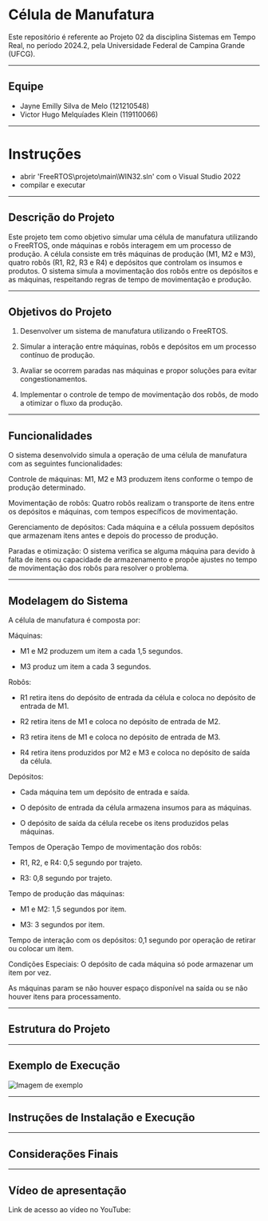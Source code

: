 
# Célula de Manufatura

Este repositório é referente ao Projeto 02 da disciplina Sistemas em Tempo Real, no período 2024.2, pela Universidade Federal de Campina Grande (UFCG).

---
## Equipe

- Jayne Emilly Silva de Melo (121210548)
- Victor Hugo Melquíades Klein (119110066)
  
---
  
# Instruções
- abrir 'FreeRTOS\projeto\main\WIN32.sln' com o Visual Studio 2022  <br />
- compilar e executar

---

## Descrição do Projeto 

Este projeto tem como objetivo simular uma célula de manufatura utilizando o FreeRTOS, onde máquinas e robôs interagem em um processo de produção. A célula consiste em três máquinas de produção (M1, M2 e M3), quatro robôs (R1, R2, R3 e R4) e depósitos que controlam os insumos e produtos. O sistema simula a movimentação dos robôs entre os depósitos e as máquinas, respeitando regras de tempo de movimentação e produção.

---

## Objetivos do Projeto
1. Desenvolver um sistema de manufatura utilizando o FreeRTOS.

2. Simular a interação entre máquinas, robôs e depósitos em um processo contínuo de produção.

3. Avaliar se ocorrem paradas nas máquinas e propor soluções para evitar congestionamentos.

4. Implementar o controle de tempo de movimentação dos robôs, de modo a otimizar o fluxo da produção.

---

## Funcionalidades

O sistema desenvolvido simula a operação de uma célula de manufatura com as seguintes funcionalidades:

Controle de máquinas: M1, M2 e M3 produzem itens conforme o tempo de produção determinado.

Movimentação de robôs: Quatro robôs realizam o transporte de itens entre os depósitos e máquinas, com tempos específicos de movimentação.

Gerenciamento de depósitos: Cada máquina e a célula possuem depósitos que armazenam itens antes e depois do processo de produção.

Paradas e otimização: O sistema verifica se alguma máquina para devido à falta de itens ou capacidade de armazenamento e propõe ajustes no tempo de movimentação dos robôs para resolver o problema.

--- 

## Modelagem do Sistema
A célula de manufatura é composta por:

Máquinas:

- M1 e M2 produzem um item a cada 1,5 segundos.

- M3 produz um item a cada 3 segundos.

Robôs:

- R1 retira itens do depósito de entrada da célula e coloca no depósito de entrada de M1.

- R2 retira itens de M1 e coloca no depósito de entrada de M2.

- R3 retira itens de M1 e coloca no depósito de entrada de M3.

- R4 retira itens produzidos por M2 e M3 e coloca no depósito de saída da célula.

Depósitos:

- Cada máquina tem um depósito de entrada e saída.

- O depósito de entrada da célula armazena insumos para as máquinas.

- O depósito de saída da célula recebe os itens produzidos pelas máquinas.

Tempos de Operação
Tempo de movimentação dos robôs:

- R1, R2, e R4: 0,5 segundo por trajeto.

- R3: 0,8 segundo por trajeto.

Tempo de produção das máquinas:

- M1 e M2: 1,5 segundos por item.

- M3: 3 segundos por item.

Tempo de interação com os depósitos: 0,1 segundo por operação de retirar ou colocar um item.

Condições Especiais:
O depósito de cada máquina só pode armazenar um item por vez.

As máquinas param se não houver espaço disponível na saída ou se não houver itens para processamento.

--- 

## Estrutura do Projeto

--- 

## Exemplo de Execução
![Imagem de exemplo](https://github.com/usuario/repositorio/raw/main/projeto2-STR/ExemplodeExecução.png)



--- 

## Instruções de Instalação e Execução

---

## Considerações Finais

---

## Vídeo de apresentação
Link de acesso ao vídeo no YouTube:

